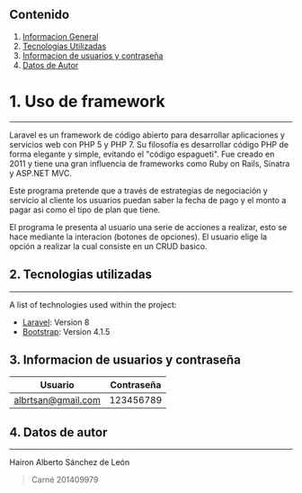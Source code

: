 ## Contenido
1. [Informacion General](#Informacion-general)
2. [Tecnologias Utilizadas](#tecnologias-utilizadas)
3. [Informacion de usuarios y contraseña](#usuarios-contraseñas)
4. [Datos de Autor](#datos-autor)


# 1. Uso de framework
***
Laravel es un framework de código abierto para desarrollar aplicaciones y servicios web con PHP 5 y PHP 7. Su filosofía es desarrollar código PHP de forma elegante y simple, evitando el "código espagueti". Fue creado en 2011 y tiene una gran influencia de frameworks como Ruby on Rails, Sinatra y ASP.NET MVC.

Este programa pretende que a través de estrategias de negociación y servicio al cliente los usuarios puedan saber la fecha de pago y el monto a pagar asi como el tipo de plan que tiene.

El programa le presenta al usuario una serie de acciones a realizar, esto se hace mediante la interacion (botones de opciones). El usuario elige la opción a realizar la cual consiste en un CRUD basico.


## 2. Tecnologias utilizadas
***
A list of technologies used within the project:
* [Laravel](https://laravel.com/docs/8.x/installation): Version 8
* [Bootstrap](https://getbootstrap.com/docs/4.5/getting-started/download/): Version 4.1.5



## 3. Informacion de usuarios y contraseña

| Usuario | Contraseña |
| ------------- | ------------- |
| albrtsan@gmail.com  | 123456789 |


## 4. Datos de autor
***
Hairon Alberto Sánchez de León
> Carné 201409979
